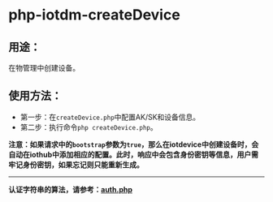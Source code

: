 # php-iotdm-createDevice

## 用途：

在物管理中创建设备。

## 使用方法：

* 第一步：在`createDevice.php`中配置AK/SK和设备信息。
* 第二步：执行命令`php createDevice.php`。

**注意：如果请求中的`bootstrap`参数为`true`，那么在iotdevice中创建设备时，会自动在iothub中添加相应的配置。此时，响应中会包含身份密钥等信息，用户需牢记身份密钥，如果忘记则只能重新生成。**

---

**认证字符串的算法，请参考：[auth.php](../../authorization/auth.php)**